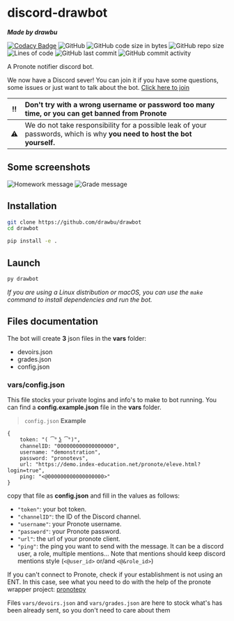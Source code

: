 # discord-drawbot

**_Made by drawbu_**

[![Codacy Badge](https://api.codacy.com/project/badge/Grade/95fca3eeb6184cd487b0bcca0bcd1d2e)](https://app.codacy.com/gh/drawbu/drawbot?utm_source=github.com&utm_medium=referral&utm_content=drawbu/drawbot&utm_campaign=Badge_Grade_Settings)
![GitHub](https://img.shields.io/github/license/drawbu/drawbot)
![GitHub code size in bytes](https://img.shields.io/github/languages/code-size/drawbu/drawbot)
![GitHub repo size](https://img.shields.io/github/repo-size/drawbu/drawbot)
![Lines of code](https://img.shields.io/tokei/lines/github/drawbu/drawbot)
![GitHub last commit](https://img.shields.io/github/last-commit/drawbu/drawbot)
![GitHub commit activity](https://img.shields.io/github/commit-activity/y/drawbu/drawbot)

A Pronote notifier discord bot.

We now have a Discord sever! You can join it if you have some questions,
some issues or just want to talk about the bot.
[Click here to join](https://discord.gg/XGXydQyKhQ)

| :bangbang: | Don't try with a wrong username or password too many time, or you can get banned from Pronote                            |
|:----------:|:-------------------------------------------------------------------------------------------------------------------------|
| :warning:  | We do not take responsibility for a possible leak of your passwords, which is why **you need to host the bot yourself.** |

## Some screenshots

![Homework message](assets/homework-message.png)
![Grade message](assets/grade-message.png)

## Installation

```sh
git clone https://github.com/drawbu/drawbot
cd drawbot

pip install -e .
```

## Launch

```sh
py drawbot
```

_If you are using a Linux distribution or macOS, you can use the `make` command to install dependencies and run the bot._

## Files documentation

The bot will create **3** json files in the **vars** folder:

- devoirs.json
- grades.json
- config.json

### vars/config.json

This file stocks your private logins and info's to make to bot running.
You can find a **config.example.json** file in the **vars** folder.

> `config.json` **Example**

```json5
{
    token: "( ͡° ͜ʖ ͡°)",
    channelID: "000000000000000000",
    username: "demonstration",
    password: "pronotevs",
    url: "https://demo.index-education.net/pronote/eleve.html?login=true",
    ping: "<@000000000000000000>"
}
```

copy that file as **config.json** and fill in the values as follows:

- `"token"`: your bot token. <br>
- `"channelID"`: the ID of the Discord channel. <br>
- `"username"`: your Pronote username. <br>
- `"password"`: your Pronote password. <br>
- `"url"`: the url of your pronote client. <br>
- `"ping"`: the ping you want to send with the message.
  It can be a discord user, a role, multiple mentions...
  Note that mentions should keep discord mentions style
  (`<@user_id>` or/and `<@&role_id>`) <br>

If you can't connect to Pronote, check if your establishment is not using an
ENT. In this case, see what you need to do with the help of the pronote wrapper
project: [pronotepy](https://github.com/bain3/pronotepy)

Files `vars/devoirs.json` and `vars/grades.json` are here to stock what's has
been already sent, so you don't need to care about them
